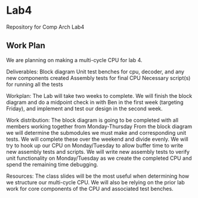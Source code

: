 # Lab4
Repository for Comp Arch Lab4

## Work Plan
We are planning on making a multi-cycle CPU for lab 4. 

Deliverables:
Block diagram
Unit test benches for cpu, decoder, and any new components created
Assembly tests for final CPU
Necessary script(s) for running all the tests

Workplan: The Lab will take two weeks to complete. We will finish the block diagram and do a midpoint check in with Ben in the first week (targeting Friday), and implement and test our design in the second week.

Work distribution:
The block diagram is going to be completed with all members working together from Monday-Thursday
From the block diagram we will determine the submodules we must make and corresponding unit tests. We will complete these over the weekend and divide evenly. 
We will try to hook up our CPU on Monday/Tuesday to allow buffer time to write new assembly tests and scripts.
We will write new assembly tests to verify unit functionality on Monday/Tuesday as we create the completed CPU and spend the remaining time debugging.


Resources:
The class slides will be the most useful when determining how we structure our multi-cycle CPU. We will also be relying on the prior lab work for core components of the CPU and associated test benches.
